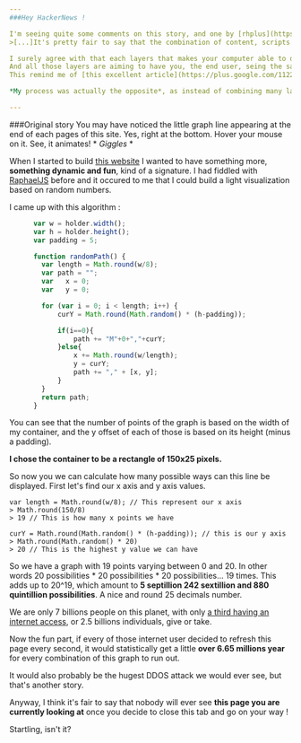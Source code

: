 ```yaml
---
###Hey HackerNews !

I'm seeing quite some comments on this story, and one by [rhplus](https://news.ycombinator.com/user?id=rhplus) got my attention :
>[...]It's pretty fair to say that the combination of content, scripts and headers for almost any page you see on the internet has been uniquely crafted for you and your browser.[...]

I surely agree with that each layers that makes your computer able to display a web page which is just a specific arrangement of pixels makes it unique.
And all those layers are aiming to have you, the end user, seing the same page that someone would see under a totally different environment.
This remind me of [this excellent article](https://plus.google.com/112218872649456413744/posts/dfydM2Cnepe) which emphasis on the dizzying depth of a simple webpage display.

*My process was actually the opposite*, as instead of combining many layers of technologies to display the same arrangement of pixels, I used one to be sure that this arrangements would be different.

---
```


###Original story
You may have noticed the little graph line appearing at the end of each pages of this site.
Yes, right at the bottom. Hover your mouse on it. See, it animates! \* *Giggles* \*

When I started to build [this website](http://alexiscreuzot.com/) I wanted to have something more, **something dynamic and fun**, kind of a signature. I had fiddled with [RaphaelJS](http://raphaeljs.com/) before and it occured to me that I could build a light visualization based on random numbers.

I came up with this algorithm :
```javascript
      var w = holder.width();
      var h = holder.height();
      var padding = 5;

      function randomPath() {
        var length = Math.round(w/8);
        var path = "";
        var   x = 0;
        var   y = 0;

        for (var i = 0; i < length; i++) {
            curY = Math.round(Math.random() * (h-padding));

            if(i==0){
                path += "M"+0+","+curY;
            }else{
                x += Math.round(w/length);
                y = curY;
                path += "," + [x, y];
            }
        }
        return path;
      }
```

You can see that the number of points of the graph is based on the width of my container, and the y offset of each of those is based on its height (minus a padding).

**I chose the container to be a rectangle of 150x25 pixels.**

So now you we can calculate how many possible ways can this line be displayed.
First let's find our x axis and y axis values.

    var length = Math.round(w/8); // This represent our x axis
    > Math.round(150/8)
    > 19 // This is how many x points we have

    curY = Math.round(Math.random() * (h-padding)); // this is our y axis
    > Math.round(Math.random() * 20)
    > 20 // This is the highest y value we can have

So we have a graph with 19 points varying between 0 and 20. In other words 20 possibilities * 20 possibilities * 20 possibilities... 19 times.
This adds up to 20^19, which amount to **5 septillion 242 sextillion and 880 quintillion possibilities**. A nice and round 25 decimals number.

We are only 7 billions people on this planet, with only [a third having an internet access](http://www.internetworldstats.com/stats.htm), or 2.5 billions individuals, give or take.

Now the fun part, if every of those internet user decided to refresh this page every second, it would statistically get a little **over 6.65 millions year** for every combination of this graph to run out.

It would also probably be the hugest DDOS attack we would ever see, but that's another story.

Anyway, I think it's fair to say that nobody will ever see **this page you are currently looking at** once you decide to close this tab and go on your way !

Startling, isn't it?



